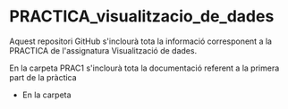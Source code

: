 # PRACTICA_visualitzacio_de_dades
Aquest repositori GitHub s'inclourà tota la informació corresponent a la PRACTICA de l'assignatura Visualització de dades.

En la carpeta PRAC1 s'inclourà tota la documentació referent a la primera part de la pràctica
 * En la carpeta 
